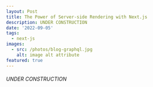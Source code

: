 ```yaml
---
layout: Post
title: The Power of Server-side Rendering with Next.js
description: UNDER CONSTRUCTION
date: '2022-09-05'
tags:
  - next-js
images:
  - src: /photos/blog-graphql.jpg
    alt: image alt attribute
featured: true
---
```


 ###### UNDER CONSTRUCTION